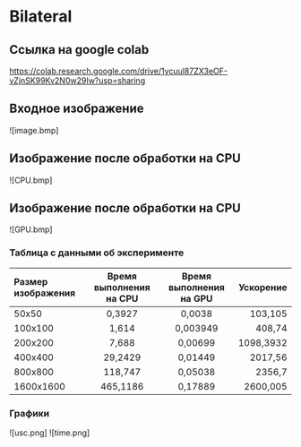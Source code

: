 # Bilateral

## Ссылка на google colab
https://colab.research.google.com/drive/1ycuul87ZX3eOF-vZjnSK99Kv2N0w29Iw?usp=sharing

## Входное изображение
![image.bmp]

## Изображение после обработки на CPU
![CPU.bmp]

## Изображение после обработки на CPU
![GPU.bmp]


### Таблица с данными об эксперименте
| Размер изображения  | Время выполнения на CPU  | Время выполнения на GPU| Ускорение |
|:------------------- |:------------------------:|:----------------------:| ---------:|
| 50х50               | 0,3927                   | 0,0038                 | 103,105   |
| 100х100             | 1,614                    | 0,003949               | 408,74    |
| 200х200             | 7,688                    | 0,00699                | 1098,3932 |
| 400х400             | 29,2429                  | 0,01449                | 2017,56   |
| 800х800             | 118,747                  | 0,05038                | 2356,7    |
| 1600х1600           | 465,1186                 | 0,17889                | 2600,005  |


### Графики
![usc.png]
![time.png]
